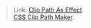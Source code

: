 > Link: [Clip Path As Effect](https://dudek-igor.github.io/CSS__Clip_Path_As_Effect/). \
> [CSS Clip Path Maker](https://bennettfeely.com/clippy/).

